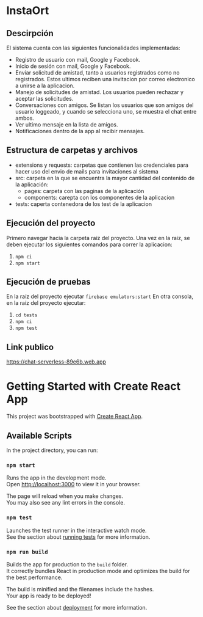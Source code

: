 # InstaOrt

## Descirpción

El sistema cuenta con las siguientes funcionalidades implementadas:

- Registro de usuario con mail, Google y Facebook.
- Inicio de sesión con mail, Google y Facebook.
- Enviar solicitud de amistad, tanto a usuarios registrados como no registrados. Estos ultimos reciben una invitacion por correo electronico a unirse a la aplicacion.
- Manejo de solicitudes de amistad. Los usuarios pueden rechazar y aceptar las solicitudes.
- Conversaciones con amigos. Se listan los usuarios que son amigos del usuario loggeado, y cuando se selecciona uno, se muestra el chat entre ambos.
- Ver ultimo mensaje en la lista de amigos.
- Notificaciones dentro de la app al recibir mensajes.

## Estructura de carpetas y archivos

- extensions y requests: carpetas que contienen las credenciales para hacer uso del envio de mails para invitaciones al sistema
- src: carpeta en la que se encuentra la mayor cantidad del contenido de la aplicación:
  - pages: carpeta con las paginas de la aplicación
  - components: carepta con los componentes de la aplicacion
- tests: caperta contenedora de los test de la aplicacion

## Ejecución del proyecto

Primero navegar hacia la carpeta raiz del proyecto.
Una vez en la raiz, se deben ejecutar los siguientes comandos para correr la aplicacion:

1.  `npm ci`
2.  `npm start`

## Ejecución de pruebas

En la raíz del proyecto ejecutar `firebase emulators:start`
En otra consola, en la raíz del proyecto ejecutar:

1. `cd tests`
2. `npm ci`
3. `npm test`

## Link publico

https://chat-serverless-89e6b.web.app

# Getting Started with Create React App

This project was bootstrapped with [Create React App](https://github.com/facebook/create-react-app).

## Available Scripts

In the project directory, you can run:

### `npm start`

Runs the app in the development mode.\
Open [http://localhost:3000](http://localhost:3000) to view it in your browser.

The page will reload when you make changes.\
You may also see any lint errors in the console.

### `npm test`

Launches the test runner in the interactive watch mode.\
See the section about [running tests](https://facebook.github.io/create-react-app/docs/running-tests) for more information.

### `npm run build`

Builds the app for production to the `build` folder.\
It correctly bundles React in production mode and optimizes the build for the best performance.

The build is minified and the filenames include the hashes.\
Your app is ready to be deployed!

See the section about [deployment](https://facebook.github.io/create-react-app/docs/deployment) for more information.
